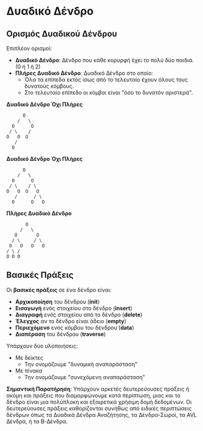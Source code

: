 # Δυαδικό Δένδρο

## Ορισμός Δυαδικού Δένδρου

Επιπλέον ορισμοί:

- **Δυαδικό Δένδρο**: Δένδρο που κάθε κορυρφή έχει το πολύ δύο παιδιά. (0 ή 1 ή 2)
- **Πλήρες Δυαδικό Δένδρο**: Δυαδικό Δένδρο στο οποίο:
  - Όλα τα επίπεδα εκτός ίσως από το τελευταίο έχουν όλους τους δυνατούς κόμβους.
  - Στο τελευταίο επίπεδο οι κόμβοι είναι "όσο το δυνατόν αριστερά".

**Δυαδικό Δένδρο Όχι Πλήρες**

```none
      O    
    /   \   
  O      O  
 / \    /  
O   O  O
   /
  O
```

**Δυαδικό Δένδρο Όχι Πλήρες**

```none
      O    
    /   \   
  O      O  
 / \    / \
O   O  O   Ο
   /      / \
  O      Ο   Ο
```

**Πλήρες Δυαδικό Δένδρο**

```none
       Ο       
     /   \     
   Ο       Ο   
  / \     / \  
 Ο   Ο   Ο   Ο 
/ \ / 
Ο Ο Ο
```

## Βασικές Πράξεις

Οι **βασικές πράξεις** σε ένα δένδρο είναι:

- **Αρχικοποίηση** του δένδρου (**init**)
- **Εισαγωγή** ενός στοιχείου στο δένδρο (**insert**)
- **Διαγραφή** ενός στοιχείου από το δένδρο (**delete**)
- **Έλεγχος** αν το δένδρο είναι άδειο (**empty**)
- **Περιεχόμενο** ενός κόμβου του δένδρου (**data**)
- **Διαπέραση** του δένδρου (**traverse**)

Υπάρχουν δύο υλοποιήσεις:

- Με δείκτες
  - Την ονομάζουμε "δυναμική αναπαράσταση"
- Με πίνακα
  - Την ονομάζουμε "συνεχόμενη αναπαράσταση"  

**Σημαντική Παρατήρηση**: Υπάρχουν αρκετές δευτερεύουσες πράξεις ή ακόμη και πράξεις που διαμορφώνουμε κατά περίπτωση, μιας και το δένδρο είναι μια πολύπλοκη και εξαιρετικά χρήσιμη δομή δεδομένων. Οι δευτερεύουσες πράξεις καθορίζονται συνήθως από ειδικές περιπτώσεις δένδρων όπως τα Δυαδικά Δένδρα Αναζήτησης, τα Δένδρα-Σωροί, τα AVL Δένδρα, ή τα Β-Δένδρα.
